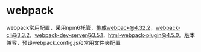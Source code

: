 # webpack
webpack常用配置，采用npm6托管，集成webpack@4.32.2，webpack-cli@3.3.2，webpack-dev-server@3.5.1，html-webpack-plugin@4.5.0。版本兼容，预设webpack.config.js和常用文件夹配置
